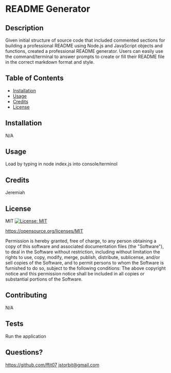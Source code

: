 # README Generator

  ## Description
  
  Given initial structure of source code that included commented sections for building a professional README using Node.js and JavaScript objects and functions, created a professional README generator.  Users can easily use the command/terminal to answer prompts to create or fill their README file in the correct markdown format and style.

  ## Table of Contents
  
  - [Installation](#installation)
  - [Usage](#usage)
  - [Credits](#credits)
  - [License](#license)
  
  ## Installation
  
  N/A

  ## Usage
  
  Load by typing in node index.js into console/terminol


  ## Credits

  Jeremiah
  
  ## License
  MIT
  [![License: MIT](https://img.shields.io/badge/License-MIT-yellow.svg)](https://opensource.org/licenses/MIT)

  https://opensource.org/licenses/MIT

  Permission is hereby granted, free of charge, to any person obtaining a copy of this software and associated documentation files (the "Software"), to deal in the Software without restriction, including without limitation the rights to use, copy, modify, merge, publish, distribute, sublicense, and/or sell copies of the Software, and to permit persons to whom the Software is furnished to do so, subject to the following conditions:
    The above copyright notice and this permission notice shall be included in all copies or substantial portions of the Software.

  ## Contributing
  
  N/A

  ## Tests

  Run the application

  ## Questions? 

  https://github.com/ffjt07
  jstorbit@gmail.com

  